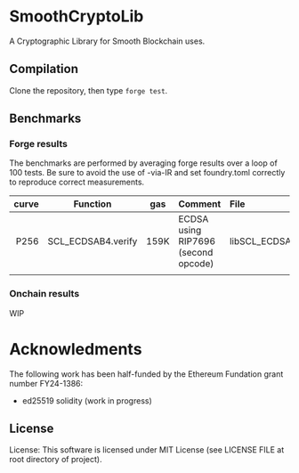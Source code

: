 # SmoothCryptoLib
A Cryptographic Library for Smooth Blockchain uses.


## Compilation

Clone the repository, then type `forge test`.




## Benchmarks


### Forge results

The benchmarks are performed by averaging forge results over a loop of 100 tests. Be sure to avoid the use of -via-IR and set foundry.toml correctly to reproduce correct measurements.

| curve | Function  | gas | Comment | File| 
|--------:|---------|:--:|:----|:----|
| P256 | SCL_ECDSAB4.verify   | 159K  | ECDSA using RIP7696 (second opcode)  | libSCL_ECDSAb4.sol |
||         |  |         ||



### Onchain results
WIP
# Acknowledments

The following work has been half-funded by the Ethereum Fundation grant number FY24-1386:
 * ed25519 solidity (work in progress)


## License 
License: This software is licensed under MIT License (see LICENSE FILE at root directory of project).